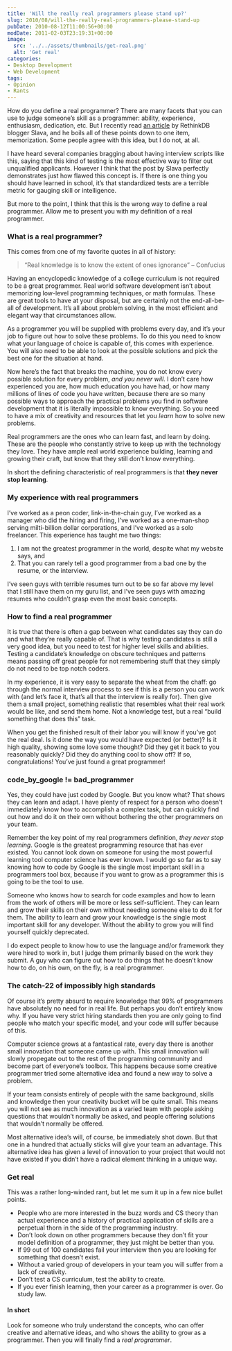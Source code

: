 ```yaml
---
title: 'Will the really real programmers please stand up?'
slug: 2010/08/will-the-really-real-programmers-please-stand-up
pubDate: 2010-08-12T11:00:56+00:00
modDate: 2011-02-03T23:19:31+00:00
image:
  src: '../../assets/thumbnails/get-real.png'
  alt: 'Get real'
categories:
- Desktop Development
- Web Development
tags:
- Opinion
- Rants
---
```


How do you define a real programmer? There are many facets that you can use to judge someone’s skill as a programmer: ability, experience, enthusiasm, dedication, etc. But I recently read [an article](http://www.rethinkdb.com/blog/2010/06/will-the-real-programmers-please-stand-up/) by RethinkDB blogger Slava, and he boils all of these points down to one item, memorization. Some people agree with this idea, but I do not, at all.

I have heard several companies bragging about having interview scripts like this, saying that this kind of testing is the most effective way to filter out unqualified applicants. However I think that the post by Slava perfectly demonstrates just how flawed this concept is. If there is one thing you should have learned in school, it’s that standardized tests are a terrible metric for gauging skill or intelligence.

But more to the point, I think that this is the wrong way to define a real programmer. Allow me to present you with my definition of a real programmer.

### What is a real programmer?

This comes from one of my favorite quotes in all of history:

 > “Real knowledge is to know the extent of ones ignorance” – Confucius

Having an encyclopedic knowledge of a college curriculum is not required to be a great programmer. Real world software development isn’t about memorizing low-level programming techniques, or math formulas. These are great tools to have at your disposal, but are certainly not the end-all-be-all of development. It’s all about problem solving, in the most efficient and elegant way that circumstances allow.

As a programmer you will be supplied with problems every day, and it’s your job to figure out how to solve these problems. To do this you need to know what your language of choice is capable of, this comes with experience. You will also need to be able to look at the possible solutions and pick the best one for the situation at hand.

Now here’s the fact that breaks the machine, you do not know every possible solution for every problem, *and you never will*. I don’t care how experienced you are, how much education you have had, or how many millions of lines of code you have written, because there are so many possible ways to approach the practical problems you find in software development that it is literally impossible to know everything. So you need to have a mix of creativity and resources that let you *learn* how to solve new problems.

Real programmers are the ones who can learn fast, and learn by doing. These are the people who constantly strive to keep up with the technology they love. They have ample real world experience building, learning and growing their craft, but know that they still don’t know everything.

In short the defining characteristic of real programmers is that **they never stop learning**.

### My experience with real programmers

I’ve worked as a peon coder, link-in-the-chain guy, I’ve worked as a manager who did the hiring and firing, I’ve worked as a one-man-shop serving milti-billion dollar corporations, and I’ve worked as a solo freelancer. This experience has taught me two things:

 1. I am not the greatest programmer in the world, despite what my website says, and
 2. That you can rarely tell a good programmer from a bad one by the resume, or the interview.

I’ve seen guys with terrible resumes turn out to be so far above my level that I still have them on my guru list, and I’ve seen guys with amazing resumes who couldn’t grasp even the most basic concepts.

### How to find a real programmer

It is true that there is often a gap between what candidates say they can do and what they’re really capable of. That is why testing candidates is still a very good idea, but you need to test for higher level skills and abilities. Testing a candidate’s knowledge on obscure techniques and patterns means passing off great people for not remembering stuff that they simply do not need to be top notch coders.

In my experience, it is very easy to separate the wheat from the chaff: go through the normal interview process to see if this is a person you can work with (and let’s face it, that’s all that the interview is really for). Then give them a small project, something realistic that resembles what their real work would be like, and send them home. Not a knowledge test, but a real “build something that does this” task.

When you get the finished result of their labor you will know if you’ve got the real deal. Is it done the way you would have expected (or better)? Is it high quality, showing some love some thought? Did they get it back to you reasonably quickly? Did they do anything cool to show off? If so, congratulations! You’ve just found a great programmer!

### code_by_google != bad_programmer

Yes, they could have just coded by Google. But you know what? That shows they can learn and adapt. I have plenty of respect for a person who doesn’t immediately know how to accomplish a complex task, but can quickly find out how and do it on their own without bothering the other programmers on your team.

Remember the key point of my real programmers definition, *they never stop learning*. Google is the greatest programming resource that has ever existed. You cannot look down on someone for using the most powerful learning tool computer science has ever known. I would go so far as to say knowing how to code by Google is the single most important skill in a programmers tool box, because if you want to grow as a programmer this is going to be the tool to use.

Someone who knows how to search for code examples and how to learn from the work of others will be more or less self-sufficient. They can learn and grow their skills on their own without needing someone else to do it for them. The ability to learn and grow your knowledge is the single most important skill for any developer. Without the ability to grow you will find yourself quickly deprecated.

I do expect people to know how to use the language and/or framework they were hired to work in, but I judge them primarily based on the work they submit. A guy who can figure out how to do things that he doesn’t know how to do, on his own, on the fly, is a real programmer.

### The catch-22 of impossibly high standards

Of course it’s pretty absurd to require knowledge that 99% of programmers have absolutely no need for in real life. But perhaps you don’t entirely know why. If you have very strict hiring standards then you are only going to find people who match your specific model, and your code will suffer because of this.

Computer science grows at a fantastical rate, every day there is another small innovation that someone came up with. This small innovation will slowly propegate out to the rest of the programming community and become part of everyone’s toolbox. This happens because some creative programmer tried some alternative idea and found a new way to solve a problem.

If your team consists entirely of people with the same background, skills and knowledge then your creativity bucket will be quite small. This means you will not see as much innovation as a varied team with people asking questions that wouldn’t normally be asked, and people offering solutions that wouldn’t normally be offered.

Most alternative idea’s will, of course, be immediately shot down. But that one in a hundred that actually sticks will give your team an advantage. This alternative idea has given a level of innovation to your project that would not have existed if you didn’t have a radical element thinking in a unique way.

### Get real

This was a rather long-winded rant, but let me sum it up in a few nice bullet points.

 * People who are more interested in the buzz words and CS theory than actual experience and a history of practical application of skills are a perpetual thorn in the side of the programming industry.
 * Don’t look down on other programmers because they don’t fit your model definition of a programmer, they just might be better than you.
 * If 99 out of 100 candidates fail your interview then you are looking for something that doesn’t exist.
 * Without a varied group of developers in your team you will suffer from a lack of creativity.
 * Don’t test a CS curriculum, test the ability to create.
 * If you ever finish learning, then your career as a programmer is over. Go study law.

#### In short

Look for someone who truly understand the concepts, who can offer creative and alternative ideas, and who shows the ability to grow as a programmer. Then you will finally find a *real programmer*.
